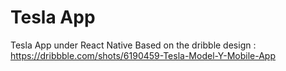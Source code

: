 # Tesla App
Tesla App under React Native
Based on the dribble design : https://dribbble.com/shots/6190459-Tesla-Model-Y-Mobile-App 
